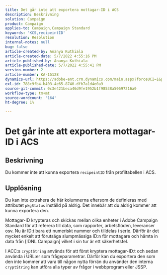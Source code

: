 ```yaml
---
title: Det går inte att exportera mottagar-ID i ACS
description: Beskrivning
solution: Campaign
product: Campaign
applies-to: Campaign,Campaign Standard
keywords: 'KCS,recipeintID'
resolution: Resolution
internal-notes: null
bug: false
article-created-by: Ananya Kuthiala
article-created-date: 5/7/2022 4:55:16 PM
article-published-by: Ananya Kuthiala
article-published-date: 5/7/2022 4:55:41 PM
version-number: 2
article-number: KA-15128
dynamics-url: https://adobe-ent.crm.dynamics.com/main.aspx?forceUCI=1&pagetype=entityrecord&etn=knowledgearticle&id=21040874-26ce-ec11-a7b5-0022480a8e40
exl-id: 788c9fb4-b403-4e65-8740-dfb7a1d4e0a9
source-git-commit: 0c3e421beca46d9fe1952b1f98538a50697216a0
workflow-type: tm+mt
source-wordcount: '164'
ht-degree: 1%

---
```


# Det går inte att exportera mottagar-ID i ACS

## Beskrivning


Du kommer inte att kunna exportera `recipeintID` från profiltabellen i ACS.


## Upplösning


Du kan inte extrahera de här kolumnerna eftersom de definieras med attributet `pkgStatus` inställd på aldrig. Det innebär att du aldrig kommer att kunna exportera den.

Mottagar-ID krypteras och skickas mellan olika enheter i Adobe Campaign Standard för att referera till data, som rapporter, arbetsflöden, leveranser osv. Nu är ID:t bara ett numeriskt nummer och tilldelas i serie. Därför är det mycket enkelt att förutsäga slumpmässiga ID:n för mottagare och hämta in data från [!DNL Campaign] vilket i sin tur är ett säkerhetsfel.

I ACC:s `cryptString` används för att först kryptera mottagar-ID:t och sedan använda i URL:er som frågeparametrar. Därför kan du exportera den som den inte kommer att vara till någon nytta förrän du använder den interna `cryptString` kan utföra alla typer av frågor i webbprogram eller JSSP.
